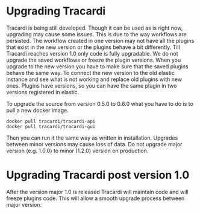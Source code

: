 # Upgrading Tracardi

Tracardi is being still developed. Though it can be used as is right now, upgrading may cause some issues. This is due
to the way workflows are persisted. The workflow created in one version may not have all the plugins that exist in the new
version or the plugins behave a bit differently. Till Tracardi reaches version 1.0 only code is fully upgradable. We do
not upgrade the saved workflows or freeze the plugin versions. When you upgrade to the new version you have to make sure
that the saved plugins behave the same way. To connect the new version to the old elastic instance and see what is not working
and replace old plugins with new ones. Plugins have versions, so you can have the same plugin in two versions registered
in elastic.

To upgrade the source from version 0.5.0 to 0.6.0 what you have to do is to pull a new docker image.

```
docker pull tracardi/tracardi-api
docker pull tracardi/tracardi-gui
```

Then you can run it the same way as written in installation. Upgrades between minor versions may cause loss of data.
Do not upgrade major version (e.g. 1.0.0) to minor (1.2.0) version on production.

# Upgrading Tracardi post version 1.0

After the version major 1.0 is released Tracardi will maintain code and will freeze plugins code. This will allow 
a smooth upgrade process between major version. 
